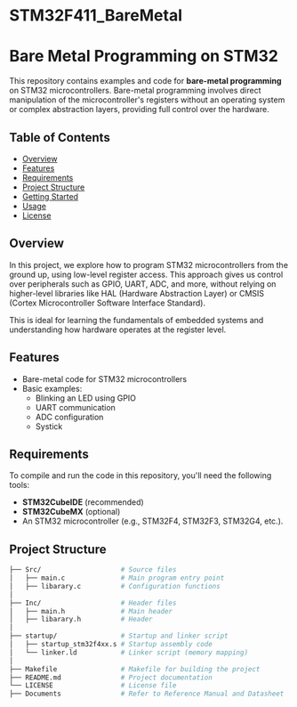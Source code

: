 # STM32F411_BareMetal
# Bare Metal Programming on STM32

This repository contains examples and code for **bare-metal programming** on STM32 microcontrollers. Bare-metal programming involves direct manipulation of the microcontroller's registers without an operating system or complex abstraction layers, providing full control over the hardware.

## Table of Contents
- [Overview](#overview)
- [Features](#features)
- [Requirements](#requirements)
- [Project Structure](#project-structure)
- [Getting Started](#getting-started)
- [Usage](#usage)
- [License](#license)

## Overview

In this project, we explore how to program STM32 microcontrollers from the ground up, using low-level register access. This approach gives us control over peripherals such as GPIO, UART, ADC, and more, without relying on higher-level libraries like HAL (Hardware Abstraction Layer) or CMSIS (Cortex Microcontroller Software Interface Standard).

This is ideal for learning the fundamentals of embedded systems and understanding how hardware operates at the register level.

## Features
- Bare-metal code for STM32 microcontrollers
- Basic examples:
  - Blinking an LED using GPIO
  - UART communication
  - ADC configuration
  - Systick
## Requirements

To compile and run the code in this repository, you'll need the following tools:

- **STM32CubeIDE** (recommended) 
- **STM32CubeMX** (optional) 
- An STM32 microcontroller (e.g., STM32F4, STM32F3, STM32G4, etc.).
  
## Project Structure

```bash
├── Src/                    # Source files
│   ├── main.c              # Main program entry point
│   ├── libarary.c          # Configuration functions
│
├── Inc/                    # Header files
│   ├── main.h              # Main header
│   ├── libarary.h          # Header
│
├── startup/                # Startup and linker script
│   ├── startup_stm32f4xx.s # Startup assembly code
│   └── linker.ld           # Linker script (memory mapping)
│
├── Makefile                # Makefile for building the project
├── README.md               # Project documentation
└── LICENSE                 # License file
├── Documents               # Refer to Reference Manual and Datasheet
